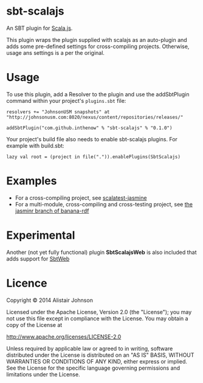 sbt-scalajs
=======

An SBT plugin for [Scala,js](http://www.scala-js.org/).

This plugin wraps the plugin supplied with scalajs as an auto-plugin and adds some pre-defined settings for cross-compiling 
projects. Otherwise, usage ans settings is a per the original.

Usage
=====

To use this plugin, add a Resolver to the plugin and use the addSbtPlugin command within your project's `plugins.sbt` file:

    resolvers += "JohnsonUSM snapshots" at "http://johnsonusm.com:8020/nexus/content/repositories/releases/"
    
    addSbtPlugin("com.github.inthenow" % "sbt-scalajs" % "0.1.0")

Your project's build file also needs to enable sbt-scalajs plugins. For example with build.sbt:

    lazy val root = (project in file(".")).enablePlugins(SbtScalajs)

Examples
========

* For a cross-compiling project, see [scalatest-jasmine](https://github.com/InTheNow/scalatest-jasmine)
* For a multi-module, cross-compiling and cross-testing project, see [the jasminr branch of banana-rdf](https://github.com/InTheNow/banana-rdf/tree/jasmine)

Experimental
============

Another (not yet fully functional) plugin **SbtScalajsWeb**  is also included that adds support for [SbtWeb](https://github.com/sbt/sbt-web)

Licence
=======

Copyright &copy; 2014 Alistair Johnson

Licensed under the Apache License, Version 2.0 (the "License"); you may not use this file except in compliance with the License. You may obtain a copy of the License at

http://www.apache.org/licenses/LICENSE-2.0

Unless required by applicable law or agreed to in writing, software distributed under the License is distributed on an "AS IS" BASIS, WITHOUT WARRANTIES OR CONDITIONS OF ANY KIND, either express or implied. See the License for the specific language governing permissions and limitations under the License.